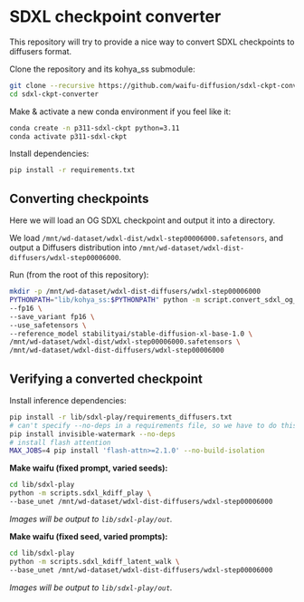 # SDXL checkpoint converter

This repository will try to provide a nice way to convert SDXL checkpoints to diffusers format.

Clone the repository and its kohya_ss submodule:

```bash
git clone --recursive https://github.com/waifu-diffusion/sdxl-ckpt-converter.git
cd sdxl-ckpt-converter
```

Make & activate a new conda environment if you feel like it:
```bash
conda create -n p311-sdxl-ckpt python=3.11
conda activate p311-sdxl-ckpt
```

Install dependencies:

```bash
pip install -r requirements.txt
```

## Converting checkpoints

Here we will load an OG SDXL checkpoint and output it into a directory.

We load `/mnt/wd-dataset/wdxl-dist/wdxl-step00006000.safetensors`,
and output a Diffusers distribution into `/mnt/wd-dataset/wdxl-dist-diffusers/wdxl-step00006000`.

Run (from the root of this repository):

```bash
mkdir -p /mnt/wd-dataset/wdxl-dist-diffusers/wdxl-step00006000
PYTHONPATH="lib/kohya_ss:$PYTHONPATH" python -m script.convert_sdxl_og_ckpt_to_diffusers \
--fp16 \
--save_variant fp16 \
--use_safetensors \
--reference_model stabilityai/stable-diffusion-xl-base-1.0 \
/mnt/wd-dataset/wdxl-dist/wdxl-step00006000.safetensors \
/mnt/wd-dataset/wdxl-dist-diffusers/wdxl-step00006000
```

## Verifying a converted checkpoint

Install inference dependencies:

```bash
pip install -r lib/sdxl-play/requirements_diffusers.txt
# can't specify --no-deps in a requirements file, so we have to do this part separately
pip install invisible-watermark --no-deps
# install flash attention
MAX_JOBS=4 pip install 'flash-attn>=2.1.0' --no-build-isolation
```

**Make waifu (fixed prompt, varied seeds):**

```bash
cd lib/sdxl-play
python -m scripts.sdxl_kdiff_play \
--base_unet /mnt/wd-dataset/wdxl-dist-diffusers/wdxl-step00006000
```  
_Images will be output to `lib/sdxl-play/out`._

**Make waifu (fixed seed, varied prompts):**

```bash
cd lib/sdxl-play
python -m scripts.sdxl_kdiff_latent_walk \
--base_unet /mnt/wd-dataset/wdxl-dist-diffusers/wdxl-step00006000
```  
_Images will be output to `lib/sdxl-play/out`._